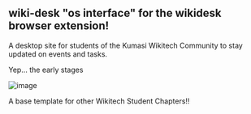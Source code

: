 ## wiki-desk "os interface" for the wikidesk browser extension!

A desktop site for students of the Kumasi Wikitech Community to stay updated on events and tasks.

Yep... the early stages

![image](https://github.com/user-attachments/assets/4400b349-2130-4ae1-aeb3-2b9c7a050899)

A base template for other Wikitech Student Chapters!!
